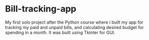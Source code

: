 # Bill-tracking-app
My first solo project after the Python course where i built my app for tracking my paid and unpaid bills, and calculating desired budget for spending in a month. It was built using Tkinter for GUI.
